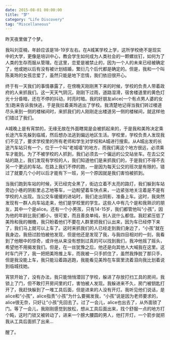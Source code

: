 ```yaml
---
date: 2015-08-01 00:00:00
title: "梦"
category: "Life Discovery"
tag: "Miscellaneous"
---
```


昨天夜里做了个梦。

我叫刘亚楠，年龄应该是18-19岁左右。在A城某学校上学，这所学校绝不是现实中的大学，更像是培训中心，教会学生如何成为人类社会的一颗螺丝钉，如何为了人类的生存而服从管理。在这里，恋爱是被禁止的，因为一个人的未来已经被确定了，他或她以后有没有被计划结婚，繁衍几个后代都是确定的。但是，我和一个叫陈美玲的女孩恋爱了，虽然只能是地下恋情，我们依旧很开心。

终于有一天我们的事情暴露了，在傍晚天刚刚黑下来的时候，学校的负责人带着政府的人来抓我们。这一天天气阴沉，刚刚下过雨，道路湿滑，宿舍楼道里的黄色灯光十分昏暗，还在不停的抖动，时亮时暗。我的好朋友alice(一个有点男人婆的女生)跑来告诉我快逃，于是我拉着美玲逃出了学校。我清楚地记得当我们转过楼道尽头来到一侧的楼梯间时，来抓我们的人刚刚走出楼道另一侧的楼梯间，就这样他们错过了我们。

A城晚上是有宵禁的，无缘无故在外面瞎晃是会被抓起来的，于是我和美玲决定乘长途汽车先躲到临城，然后想办法逃到偏远地区生活。学校里，学校负责人发现我们不见了，要求学校里的所有老师和学生对学校和A城进行搜索。从A城出发的长途汽车站只有一个，位于一个叫“老城墙”的地方，而我们离这个地方很远，必须乘车才能到。为了不被学校的人抓到，我们必须去一个偏远的公交站坐车。在去公交站的路上，我们发现有学校的人，我们知道他们是来抓我们的，于是我们不得不去另一个更远的车站。在路上我们不停的跑，一是因为每天公交的班次是有限的，错过了就要几个小时以后才能有下一班，另一个原因就是我们害怕被抓到。

当我们跑到车站的时候，天已经完全黑了，街边立着不太亮的路灯，我们躲到车站旁边小巷的阴影里忐忑地等车，一边盼望着车快点来，一边紧张地关注着是不是有学校的人出现。当公交车缓缓的进站时，我们走出阴影，准备上车。这时，我突然发现有一群人向车站走来，他们是学校里的学生。这些人中有几个是和我熟识的朋友，其中一个是alice。还有一个小男孩，只有14-15岁，我们都管他叫“小孩”，因为他的年龄比我们都小，很可爱，而且善良单纯，别人说什么都信。我赶紧压低了美玲和我的帽檐，我只盼着他们不要在人群里把我们认出来，因为车已经停下来了，我们马上就可以上车了。这时来抓我们的人已经走到我们身边了，“小孩”就在我身边，我扭过脸怕被他发现，但是他还是发现了我，与我四目相对的一刻，我看到了他眼中的惊奇，或许他从来没有想到过真的可以找到我们，我冲他摇了摇头，希望他不用揭发我们。但是，在一丝犹豫之后，他还是向其他人大喊我在这里。这时车门开了，我一把把美玲推上车，而我被一只手抓住了，虽然我挣脱了那只手，但是我没能上车，我只能沿着路逃跑，我能看见美玲在车窗里流着泪向我比划着说到临城找她。

宵禁开始了，没有办法，我只能悄悄潜回了学校，躲进了存放打扫工具的房间，我锁上了门，但不敢打开房间里的灯，害怕被人发现。我躲进来不久，房门被钥匙打开了，我赶快躲到了一堆工具后面，但是进来的人没有开灯。我听见他们说话，是alice和“小孩”，alice指责“小孩”为什么要揭发我，“小孩”说是因为老师要求的，alice很无奈，只好让“小孩”先回去了。过了一会儿，alice也出去了，从外面锁了门。等了一会儿，我刚刚感觉到放松，想从工具后面出来，找个舒服一点的地方打个盹，这时门锁又被转动了，进来一个膀大腰圆的男人，他打开灯，一个箭步就把我从工具后面抓了出来…

醒了。